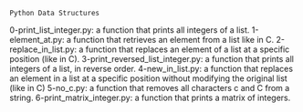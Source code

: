 	Python Data Structures
0-print_list_integer.py: a function that prints all integers of a list.
1-element_at.py: a function that retrieves an element from a list like in C.
2-replace_in_list.py: a function that replaces an element of a list at a specific position (like in C).
3-print_reversed_list_integer.py: a function that prints all integers of a list, in reverse order.
4-new_in_list.py: a function that replaces an element in a list at a specific position without modifying the original list (like in C)
5-no_c.py: a function that removes all characters c and C from a string.
6-print_matrix_integer.py: a function that prints a matrix of integers.
